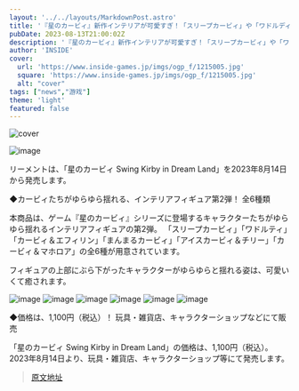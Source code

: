 ```yaml
---
layout: '../../layouts/MarkdownPost.astro'
title: '『星のカービィ』新作インテリアが可愛すぎ！「スリープカービィ」や「ワドルディ」たちの、“ゆらゆら揺れる”姿に癒される'
pubDate: 2023-08-13T21:00:02Z
description: '『星のカービィ』新作インテリアが可愛すぎ！「スリープカービィ」や「ワドルディ」たちの、“ゆらゆら揺れる”姿に癒される'
author: 'INSIDE'
cover:
  url: 'https://www.inside-games.jp/imgs/ogp_f/1215005.jpg'
  square: 'https://www.inside-games.jp/imgs/ogp_f/1215005.jpg'
  alt: "cover"
tags: ["news","游戏"]
theme: 'light'
featured: false
---
```


![cover](https://www.inside-games.jp/imgs/ogp_f/1215005.jpg)

![image](https://www.inside-games.jp/imgs/zoom/1215006.jpg)

リーメントは、「星のカービィ Swing Kirby in Dream Land」を2023年8月14日から発売します。

◆カービィたちがゆらゆら揺れる、インテリアフィギュア第2弾！ 全6種類

本商品は、ゲーム『星のカービィ』シリーズに登場するキャラクターたちがゆらゆら揺れるインテリアフィギュアの第2弾。 「スリープカービィ」「ワドルティ」「カービィ＆エフィリン」「まんまるカービィ」「アイスカービィ＆チリー」「カービィ＆マホロア」の全6種が用意されています。

フィギュアの上部にぶら下がったキャラクターがゆらゆらと揺れる姿は、可愛いくて癒されます。

![image](https://www.inside-games.jp/imgs/zoom/1215009.jpg)
![image](https://www.inside-games.jp/imgs/zoom/1215012.jpg)
![image](https://www.inside-games.jp/imgs/zoom/1215013.jpg)
![image](https://www.inside-games.jp/imgs/zoom/1215010.jpg)
![image](https://www.inside-games.jp/imgs/zoom/1215011.jpg)
![image](https://www.inside-games.jp/imgs/zoom/1215007.jpg)

◆価格は、1,100円（税込）！ 玩具・雑貨店、キャラクターショップなどにて販売

「星のカービィ Swing Kirby in Dream Land」の価格は、1,100円（税込）。 2023年8月14日より、玩具・雑貨店、キャラクターショップ等にて発売します。

>[原文地址](https://www.inside-games.jp/article/2023/08/14/147826.html)  